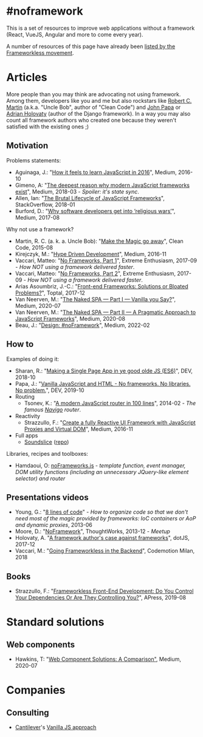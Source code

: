 # #noframework

This is a set of resources to improve web applications without a framework (React, VueJS, Angular and more to come 
every year).

A number of resources of this page have already been [listed by the Frameworkless movement](https://github.com/frameworkless-movement/awesome-frameworkless).

# Articles

More people than you may think are advocating not using framework. 
Among them, developers like you and me but also rockstars like 
[Robert C. Martin](https://fr.wikipedia.org/wiki/Robert_C._Martin) (a.k.a. "Uncle Bob", author of "Clean Code") and 
[John Papa](https://www.johnpapa.net) or
[Adrian Holovaty](https://en.wikipedia.org/wiki/Adrian_Holovaty) (author of the Django framework). 
In a way you may also count all framework authors who created one because they weren't satisfied with the existing ones ;)  

## Motivation

Problems statements:

- Aguinaga, J.: "[How it feels to learn JavaScript in 2016](https://medium.com/hackernoon/how-it-feels-to-learn-javascript-in-2016-d3a717dd577f#.758uh588b)", Medium, 2016-10
- Gimeno, A: "[The deepest reason why modern JavaScript frameworks exist](https://medium.com/dailyjs/the-deepest-reason-why-modern-javascript-frameworks-exist-933b86ebc445)", Medium, 2018-03 - *Spoiler: it's state sync*.
- Allen, Ian: "[The Brutal Lifecycle of JavaScript Frameworks](https://stackoverflow.blog/2018/01/11/brutal-lifecycle-javascript-frameworks)", StackOverflow, 2018-01
- Burford, D.: "[Why software developers get into ‘religious wars’](https://medium.com/@DomBurf/why-software-developers-get-into-religious-wars-f2abf0dd8e3e)", Medium, 2017-08

Why not use a framework?

- Martin, R. C. (a. k. a. Uncle Bob): "[Make the Magic go away](https://blog.cleancoder.com/uncle-bob/2015/08/06/LetTheMagicDie.html)", Clean Code, 2015-08
- Kirejczyk, M.: "[Hype Driven Development](https://blog.daftcode.pl/hype-driven-development-3469fc2e9b22#.xzb70jlwe)", Medium, 2016-11
- Vaccari, Matteo: "[No Frameworks, Part 1](http://matteo.vaccari.name/blog/archives/1019)", Extreme Enthusiasm, 2017-09 - *How NOT using a framework delivered faster*. 
- Vaccari, Matteo: "[No Frameworks, Part 2](http://matteo.vaccari.name/blog/archives/1022)", Extreme Enthusiasm, 2017-09 - *How NOT using a framework delivered faster*. 
- Arias Asoumbriz, J.-C.: "[Front-end Frameworks: Solutions or Bloated Problems?](https://www.toptal.com/javascript/are-big-front-end-frameworks-bad)", Toptal, 2017-12
- Van Neerven, M.: "[The Naked SPA — Part I — Vanilla you Say?](https://medium.com/cto-as-a-service/the-naked-spa-part-i-96980aa1e9f9)", Medium, 2020-07
- Van Neerven, M.: "[The Naked SPA — Part II — A Pragmatic Approach to JavaScript Frameworks](https://medium.com/cto-as-a-service/the-naked-spa-part-ii-a-pragmatic-approach-to-javascript-frameworks-85601a36101f)", Medium, 2020-08
- Beau, J.: "[Design: #noFramework](https://javarome.medium.com/design-noframework-bbc00a02d9b3)", Medium, 2022-02

## How to

Examples of doing it:

- Sharan, R.: "[Making a Single Page App in ye good olde JS (ES6)](https://dev.to/rishavs/making-a-single-page-app-in-ye-good-olde-js-es6-3eng)", DEV, 2018-10
- Papa, J.: "[Vanilla JavaScript and HTML - No frameworks. No libraries. No problem.](https://dev.to/pluralsight/vanilla-javascript-and-html-no-frameworks-no-libraries-no-problem-2n99)", DEV, 2019-10
- Routing
  - Tsonev, K.: "[A modern JavaScript router in 100 lines](https://krasimirtsonev.com/blog/article/A-modern-JavaScript-router-in-100-lines-history-api-pushState-hash-url)", 2014-02 - *The famous [Navigo](https://github.com/krasimir/navigo) router*.
- Reactivity
  - Strazzullo, F.: "[Create a fully Reactive UI Framework with JavaScript Proxies and Virtual DOM](https://medium.com/flowingis/create-a-fully-reactive-ui-framework-with-javascript-proxies-and-virtual-dom-c6fb28253776)", Medium, 2016-11
- Full apps
  - [Soundslice](https://www.soundslice.com) ([repo](https://github.com/soundslice))

Libraries, recipes and toolboxes: 

- Hamdaoui, O: [noFrameworks.js](https://github.com/oussamahamdaoui/noframework.js) - *template function, event manager, DOM utility functions (including an unnecessary JQuery-like element selector) and router*

## Presentations videos

- Young, G.: "[8 lines of code](https://www.infoq.com/presentations/8-lines-code-refactoring/)" - *How to organize code so that we don't need most of the magic provided by frameworks: IoC containers or AoP and dynamic proxies*, 2013-06
- Moore, D.: "[NoFramework](https://www.meetup.com/manchester-geek-nights/events/151901802/)", ThoughtWorks, 2013-12 - *Meetup*
- Holovaty, A. "[A framework author's case against frameworks](https://www.dotconferences.com/2017/12/adrian-holovaty-a-framework-author-case-against-frameworks)", dotJS, 2017-12
- Vaccari, M.: "[Going Frameworkless in the Backend](https://www.youtube.com/watch?v=hepg9freOxg)", Codemotion Milan, 2018

## Books

- Strazzullo, F.: "[Frameworkless Front-End Development: Do You Control Your Dependencies Or Are They Controlling You?](https://www.amazon.fr/Frameworkless-Front-End-Development-Dependencies-Controlling/dp/1484249666)", APress, 2019-08

# Standard solutions

## Web components

- Hawkins, T: "[Web Component Solutions: A Comparison"](https://levelup.gitconnected.com/web-component-solutions-a-comparison-e2fa25c34730), Medium, 2020-07

# Companies

## Consulting
- [Cantilever](https://cantilever.co/)'s [Vanilla JS approach](https://www.notion.so/Our-Javascript-Approach-28cb3016a1eb477cbf8ca3a2cd05fca6)
